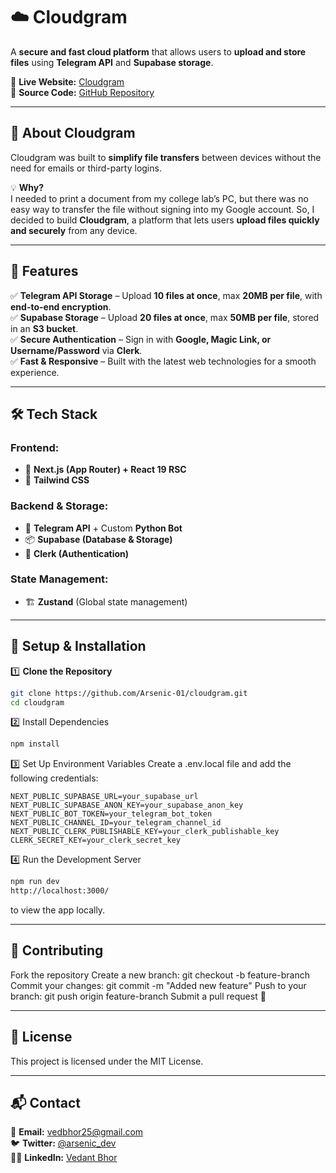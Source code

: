 # ☁️ Cloudgram  

A **secure and fast cloud platform** that allows users to **upload and store files** using **Telegram API** and **Supabase storage**.  

🔗 **Live Website:** [Cloudgram](https://cloudgram-01.vercel.app/)  
🔗 **Source Code:** [GitHub Repository](https://github.com/Arsenic-01/cloudgram)  

---

## 🚀 About Cloudgram  

Cloudgram was built to **simplify file transfers** between devices without the need for emails or third-party logins.  

💡 **Why?**  
I needed to print a document from my college lab’s PC, but there was no easy way to transfer the file without signing into my Google account. So, I decided to build **Cloudgram**, a platform that lets users **upload files quickly and securely** from any device.  

---

## 🌟 Features  

✅ **Telegram API Storage** – Upload **10 files at once**, max **20MB per file**, with **end-to-end encryption**.  
✅ **Supabase Storage** – Upload **20 files at once**, max **50MB per file**, stored in an **S3 bucket**.  
✅ **Secure Authentication** – Sign in with **Google, Magic Link, or Username/Password** via **Clerk**.  
✅ **Fast & Responsive** – Built with the latest web technologies for a smooth experience.  

---

## 🛠️ Tech Stack  

### **Frontend:**  
- 🚀 **Next.js (App Router) + React 19 RSC**  
- 🎨 **Tailwind CSS**  

### **Backend & Storage:**  
- 📲 **Telegram API** + Custom **Python Bot**  
- 📦 **Supabase (Database & Storage)**  
- 🔐 **Clerk (Authentication)**  

### **State Management:**  
- 🏗️ **Zustand** (Global state management)  

---

## 🔧 Setup & Installation  

1️⃣ **Clone the Repository**  
```sh
git clone https://github.com/Arsenic-01/cloudgram.git
cd cloudgram
```

2️⃣ Install Dependencies

```sh
npm install
```

3️⃣ Set Up Environment Variables
Create a .env.local file and add the following credentials:

```
NEXT_PUBLIC_SUPABASE_URL=your_supabase_url
NEXT_PUBLIC_SUPABASE_ANON_KEY=your_supabase_anon_key
NEXT_PUBLIC_BOT_TOKEN=your_telegram_bot_token
NEXT_PUBLIC_CHANNEL_ID=your_telegram_channel_id
NEXT_PUBLIC_CLERK_PUBLISHABLE_KEY=your_clerk_publishable_key
CLERK_SECRET_KEY=your_clerk_secret_key
```

4️⃣ Run the Development Server

```sh
npm run dev
http://localhost:3000/
```
 to view the app locally.
 
---

## 🤝 Contributing
Fork the repository
Create a new branch: git checkout -b feature-branch
Commit your changes: git commit -m "Added new feature"
Push to your branch: git push origin feature-branch
Submit a pull request 🎉

---

## 📜 License
This project is licensed under the MIT License.

---

## 📬 Contact  

📧 **Email:** [vedbhor25@gmail.com](mailto:vedbhor25@gmail.com)  
🐦 **Twitter:** [@arsenic_dev](https://x.com/arsenic_dev)  
👨‍💻 **LinkedIn:** [Vedant Bhor](https://www.linkedin.com/in/vedant-bhor-39287828b/)  

